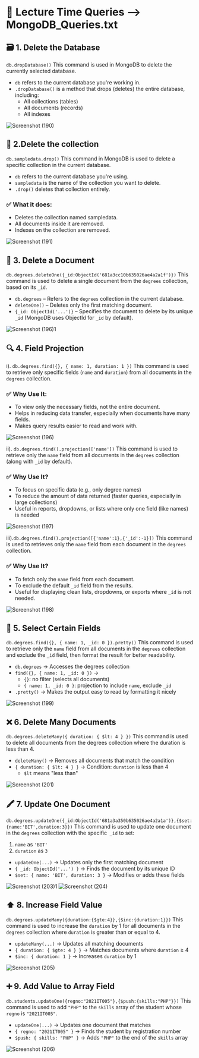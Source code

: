 # 📖 Lecture Time Queries --> MongoDB_Queries.txt
## 🗃️ 1. Delete the Database
```db.dropDatabase()``` This command is used in MongoDB to delete the currently selected database.

- ```db``` refers to the current database you're working in.
- ```.dropDatabase()``` is a method that drops (deletes) the entire database, including:
  - All collections (tables)
  - All documents (records)
  - All indexes
    
![Screenshot (190)](https://github.com/user-attachments/assets/658115f5-8cf1-45d3-b934-b4ab7c78ffdf)

## 📁 2.Delete the collection
```db.sampledata.drop()``` This command in MongoDB is used to delete a specific collection in the current database.

- ```db```  refers to the current database you're using.
- ```sampledata``` is the name of the collection you want to delete.
- ```.drop()``` deletes that collection entirely.

### ✅ What it does:
- Deletes the collection named sampledata.
- All documents inside it are removed.
- Indexes on the collection are removed.
  
![Screenshot (191)](https://github.com/user-attachments/assets/f49837c8-e760-45d7-833d-8dc436a625d4)

## 📝 3. Delete a Document
```db.degrees.deleteOne({_id:ObjectId('681a3cc10b635026ae4a2a1f')})``` This command is used to delete a single document from the ```degrees``` collection, based on its ```_id```.

- ```db.degrees``` – Refers to the ```degrees``` collection in the current database.
- ```deleteOne()``` – Deletes only the first matching document.
- ```{_id: ObjectId('...')}``` – Specifies the document to delete by its unique ```_id``` (MongoDB uses ObjectId for ```_id``` by default).

![Screenshot (196)1](https://github.com/user-attachments/assets/a97f63fe-937c-4a41-8cfd-1c54d197433f)

## 🔍 4. Field Projection
i). ```db.degrees.find({}, { name: 1, duration: 1 })``` This command is used to retrieve only specific fields (```name``` and ```duration```) from all documents in the ```degrees``` collection. 

### ✅ Why Use It:
- To view only the necessary fields, not the entire document.
- Helps in reducing data transfer, especially when documents have many fields.
- Makes query results easier to read and work with.

![Screenshot (196)](https://github.com/user-attachments/assets/2dd5ed06-7b7b-447d-bb60-3dc80a37e47a)

ii). ```db.degrees.find().projection(['name'])``` This command is used to retrieve only the ```name``` field from all documents in the ```degrees``` collection (along with ```_id``` by default).

### ✅ Why Use It?
- To focus on specific data (e.g., only degree names)
- To reduce the amount of data returned (faster queries, especially in large collections)
- Useful in reports, dropdowns, or lists where only one field (like names) is needed

![Screenshot (197)](https://github.com/user-attachments/assets/fc094f2b-9bcc-45a9-832c-bde712a2e4e6)

iii).```db.degrees.find().projection([{'name':1},{'_id':-1}])``` This command is used to retrieves only the ```name``` field from each document in the ```degrees``` collection.

### ✅ Why Use It?
- To fetch only the ```name``` field from each document.
- To exclude the default ```_id``` field from the results.
- Useful for displaying clean lists, dropdowns, or exports where ```_id``` is not needed.

![Screenshot (198)](https://github.com/user-attachments/assets/c996a9e7-eee3-47d0-aadd-11e7b4b79d2d)

## 🎯 5. Select Certain Fields
```db.degrees.find({}, { name: 1, _id: 0 }).pretty()``` This command is used to retrieve only the ```name``` field from all documents in the ```degrees``` collection and exclude the ```_id``` field, then format the result for better readability.

- ```db.degrees``` → Accesses the degrees collection
- ```find({}, { name: 1, _id: 0 })``` →
  - ```{}```: no filter (selects all documents)
  - ```{ name: 1, _id: 0 }```: projection to include ```name```, exclude ```_id```
- ```.pretty()``` → Makes the output easy to read by formatting it nicely

![Screenshot (199)](https://github.com/user-attachments/assets/da81bda8-161e-4ea1-9ea3-77d6e4f192e3)

## ❌ 6. Delete Many Documents
```db.degrees.deleteMany({ duration: { $lt: 4 } })``` This command is used to delete all documents from the degrees collection where the duration is less than 4.

- ```deleteMany()``` → Removes all documents that match the condition
- ```{ duration: { $lt: 4 } }``` → Condition: ```duration``` is less than 4
  - ```$lt``` means "less than"

![Screenshot (201)](https://github.com/user-attachments/assets/7daf7080-d3ed-43d1-bb15-f9ea8de636d4)

## 🖍️ 7. Update One Document
```db.degrees.updateOne({_id:ObjectId('681a3a350b635026ae4a2a1a')},{$set:{name:'BIT',duration:3}})``` This command is used to update one document in the ```degrees``` collection with the specific``` _id``` to set:
  1. ```name``` as ```'BIT'```
  2. ```duration``` as ```3```


- ```updateOne(...)``` → Updates only the first matching document
- ```{ _id: ObjectId('...') }``` → Finds the document by its unique ID
- ```$set: { name: 'BIT', duration: 3 }``` → Modifies or adds these fields

![Screenshot (203)1](https://github.com/user-attachments/assets/2f385b2a-40aa-4c29-ac54-66bf76ea1797)
![Screenshot (204)](https://github.com/user-attachments/assets/24dcd7c8-24c1-4749-88e4-e1709a08501d)

## ⬆️ 8. Increase Field Value
```db.degrees.updateMany({duration:{$gte:4}},{$inc:{duration:1}})``` This command is used to increase the ```duration``` by 1 for all documents in the ```degrees``` collection where ```duration``` is greater than or equal to 4.

- ```updateMany(...)``` → Updates all matching documents
- ```{ duration: { $gte: 4 } }``` → Matches documents where ```duration``` ≥ 4
- ```$inc: { duration: 1 }``` → Increases ```duration``` by 1

![Screenshot (205)](https://github.com/user-attachments/assets/4297c090-9f91-4be2-a4df-d29825ae4804)

## ➕ 9. Add Value to Array Field
```db.students.updateOne({regno:"2021IT005"},{$push:{skills:"PHP"}})``` This command is used to add ```"PHP"``` to the ```skills``` array of the student whose ```regno``` is ```"2021IT005"```.

- ```updateOne(...)``` → Updates one document that matches
- ```{ regno: "2021IT005" }``` → Finds the student by registration number
- ```$push: { skills: "PHP" }``` → Adds ```"PHP"``` to the end of the ```skills``` array

![Screenshot (206)](https://github.com/user-attachments/assets/f7a87294-9b89-4987-a386-8ade24a24be8)


































  


  






